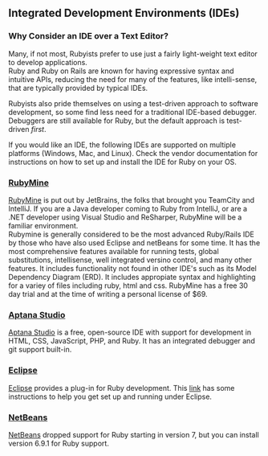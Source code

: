 ##  Integrated Development Environments (IDEs)

### Why Consider an IDE over a Text Editor?

Many, if not most, Rubyists prefer to use just a fairly light-weight text editor to develop applications.  
Ruby and Ruby on Rails are known for having expressive syntax and intuitive APIs, reducing 
the need for many of the features, like intelli-sense, that are typically provided by typical IDEs.

Rubyists also pride themselves on using a test-driven approach to software
development, so some find less need for a traditional IDE-based
debugger.  Debuggers are still available for Ruby, but the default approach is
test-driven _first_.

If you would like an IDE, the following IDEs are supported on multiple
platforms (Windows, Mac, and Linux). Check the vendor documentation for
instructions on how to set up and install the IDE for Ruby on your OS.

### [RubyMine](http://www.jetbrains.com/ruby/)
[RubyMine](http://www.jetbrains.com/ruby/) is put out by JetBrains, the folks that brought you TeamCity and IntelliJ.  If you are a Java developer coming to Ruby from IntelliJ, or are a .NET developer using Visual Studio and ReSharper, RubyMine will be a familiar environment.  
Rubymine is generally considered to be the most advanced  Ruby/Rails IDE by those who have also used Eclipse and netBeans for some time.  It has the most comprehensive features available for running tests, global substitutions, intellisense, well integrated versino control, and many other features.  It includes functionality not found in other IDE's such as its Model Dependency Diagram (ERD).  It includes appropiate syntax and highlighting for a variey of files including ruby, html and css.
RubyMine has a free 30 day trial and at the time of writing a personal license of $69.

### [Aptana Studio](http://aptana.com/products/studio3)
[Aptana Studio](http://aptana.com/products/studio3) is a free, open-source IDE with support for development in HTML,
CSS, JavaScript, PHP, and Ruby.  It has an integrated debugger and git support built-in.

### [Eclipse](http://www.eclipse.org/)
[Eclipse](http://www.eclipse.org/) provides a plug-in for Ruby development. This
[link](http://mhreviews.wordpress.com/2011/04/17/april-17-2011-start-using-eclipse-to-develop-ruby-programs/)
has some instructions to help you get set up and running under Eclipse.


### [NetBeans](http://wiki.netbeans.org/RubySupport)
[NetBeans](http://wiki.netbeans.org/RubySupport) dropped support for Ruby
starting in version 7, but you can install version 6.9.1 for Ruby support.
